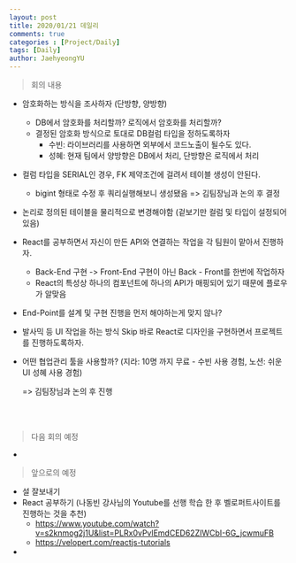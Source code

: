 ```yaml
---
layout: post
title: 2020/01/21 데일리
comments: true
categories : [Project/Daily]
tags: [Daily]
author: JaehyeongYU
---
```



> <subtitle>  회의 내용 </subtitle>

- 암호화하는 방식을 조사하자 (단방향, 양방향) 

  - DB에서 암호화를 처리할까? 로직에서 암호화를 처리할까? 
  - 결정된 암호화 방식으로 토대로 DB컬럼 타입을 정하도록하자
    - 수빈: 라이브러리를 사용하면 외부에서 코드노출이 될수도 있다.
    - 성혜: 현재 팀에서 양방향은  DB에서 처리, 단방향은 로직에서 처리

- 컬럼 타입을 SERIAL인 경우, FK 제약조건에 걸려서 테이블 생성이 안된다.

  - bigint 형태로 수정 후 쿼리실행해보니 생성됐음 => 김팀장님과 논의 후 결정

- 논리로 정의된 테이블을 물리적으로 변경해야함 (겉보기만 컬럼 및 타입이 설정되어있음)

- React를 공부하면서 자신이 만든 API와 연결하는 작업을 각 팀원이 맡아서 진행하자.

  - Back-End 구현 -> Front-End 구현이 아닌 Back - Front를 한번에 작업하자
  - React의 특성상 하나의 컴포넌트에 하나의 API가 매핑되어 있기 때문에 플로우가 알맞음

- End-Point를 설계 및 구현 진행을 먼저 해야하는게 맞지 않나?

- 발사믹 등 UI 작업을 하는 방식 Skip 바로 React로 디자인을 구현하면서 프로젝트를 진행하도록하자.

- 어떤 협업관리 툴을 사용할까? (지라: 10명 까지 무료 - 수빈 사용 경험, 노션: 쉬운 UI 성혜 사용 경험)

  => 김팀장님과 논의 후 진행

<br>
<br>

> <subtitle>  다음 회의 예정 </subtitle>

- 

> <subtitle>  앞으로의 예정 </subtitle>

- 설 잘보내기
- React 공부하기 (나동빈 강사님의 Youtube를 선행 학습 한 후 벨로퍼트사이트를 진행하는 것을 추천)
  - https://www.youtube.com/watch?v=s2knmog2j1U&list=PLRx0vPvlEmdCED62ZIWCbI-6G_jcwmuFB 
  - https://velopert.com/reactjs-tutorials
- 

<br>
<br>